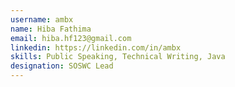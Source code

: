 ```yaml
---
username: ambx
name: Hiba Fathima
email: hiba.hf123@gmail.com
linkedin: https://linkedin.com/in/ambx
skills: Public Speaking, Technical Writing, Java
designation: SOSWC Lead
---
```

